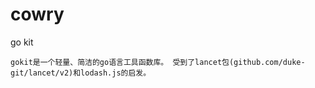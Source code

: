 # cowry
go kit

``
gokit是一个轻量、简洁的go语言工具函数库。 受到了lancet包(github.com/duke-git/lancet/v2)和lodash.js的启发。
``

